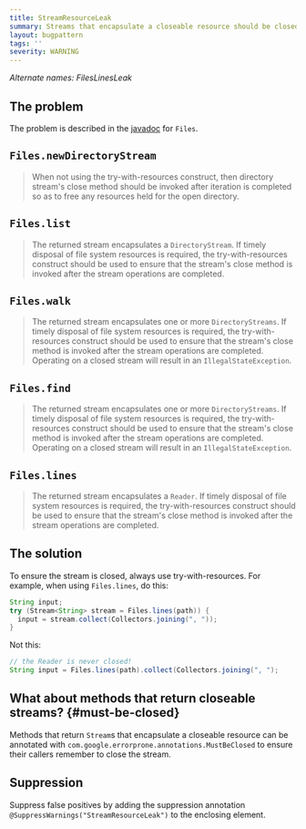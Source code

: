 ```yaml
---
title: StreamResourceLeak
summary: Streams that encapsulate a closeable resource should be closed using try-with-resources
layout: bugpattern
tags: ''
severity: WARNING
---
```


<!--
*** AUTO-GENERATED, DO NOT MODIFY ***
To make changes, edit the @BugPattern annotation or the explanation in docs/bugpattern.
-->


_Alternate names: FilesLinesLeak_

## The problem
The problem is described in the [javadoc] for `Files`.

## `Files.newDirectoryStream`

> When not using the try-with-resources construct, then directory stream's close
> method should be invoked after iteration is completed so as to free any
> resources held for the open directory.

## `Files.list`

> The returned stream encapsulates a `DirectoryStream`. If timely disposal of
> file system resources is required, the try-with-resources construct should be
> used to ensure that the stream's close method is invoked after the stream
> operations are completed.

## `Files.walk`

> The returned stream encapsulates one or more `DirectoryStreams`. If timely
> disposal of file system resources is required, the try-with-resources
> construct should be used to ensure that the stream's close method is invoked
> after the stream operations are completed. Operating on a closed stream will
> result in an `IllegalStateException`.

## `Files.find`

> The returned stream encapsulates one or more `DirectoryStreams`. If timely
> disposal of file system resources is required, the try-with-resources
> construct should be used to ensure that the stream's close method is invoked
> after the stream operations are completed. Operating on a closed stream will
> result in an `IllegalStateException`.

## `Files.lines`

> The returned stream encapsulates a `Reader`. If timely disposal of file system
> resources is required, the try-with-resources construct should be used to
> ensure that the stream's close method is invoked after the stream operations
> are completed.

[javadoc]: https://docs.oracle.com/javase/8/docs/api/java/nio/file/Files.html

## The solution

To ensure the stream is closed, always use try-with-resources. For example, when
using `Files.lines`, do this:

```java
String input;
try (Stream<String> stream = Files.lines(path)) {
  input = stream.collect(Collectors.joining(", "));
}
```

Not this:

```java
// the Reader is never closed!
String input = Files.lines(path).collect(Collectors.joining(", ");
```

## What about methods that return closeable streams? {#must-be-closed}

Methods that return `Stream`s that encapsulate a closeable resource can be
annotated with `com.google.errorprone.annotations.MustBeClosed` to ensure their
callers remember to close the stream.

## Suppression
Suppress false positives by adding the suppression annotation `@SuppressWarnings("StreamResourceLeak")` to the enclosing element.

